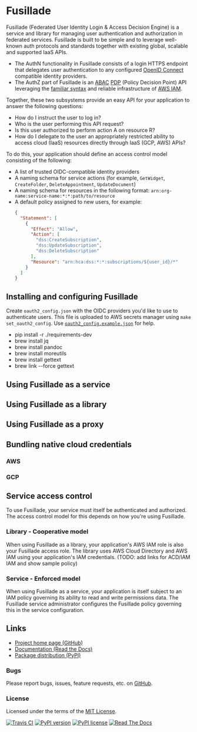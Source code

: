 Fusillade
=========

Fusillade (Federated User Identity Login & Access Decision Engine) is a service and library for managing user
authentication and authorization in federated services. Fusillade is built to be simple and to leverage well-known auth
protocols and standards together with existing global, scalable and supported IaaS APIs.

- The AuthN functionality in Fusillade consists of a login HTTPS endpoint that delegates user authentication to any
  configured [OpenID Connect](http://openid.net/connect/) compatible identity providers.
- The AuthZ part of Fusillade is
  an [ABAC](https://en.wikipedia.org/wiki/Attribute-based_access_control) [PDP](https://tools.ietf.org/html/rfc2904)
  (Policy Decision Point) API leveraging
  the [familiar syntax](https://docs.aws.amazon.com/IAM/latest/UserGuide/reference_policies.html) and reliable
  infrastructure of [AWS IAM](https://aws.amazon.com/iam/).

Together, these two subsystems provide an easy API for your application to answer the following questions:

- How do I instruct the user to log in?
- Who is the user performing this API request?
- Is this user authorized to perform action A on resource R?
- How do I delegate to the user an appropriately restricted ability to access cloud (IaaS) resources directly through
  IaaS (GCP, AWS) APIs?

To do this, your application should define an access control model consisting of the following:

- A list of trusted OIDC-compatible identity providers
- A naming schema for service actions (for example, `GetWidget`, `CreateFolder`, `DeleteAppointment`, `UpdateDocument`)
- A naming schema for resources in the following format: `arn:org-name:service-name:*:*:path/to/resource`
- A default policy assigned to new users, for example:
  ```json
  {
    "Statement": [
      {
        "Effect": "Allow",
        "Action": [
          "dss:CreateSubscription",
          "dss:UpdateSubscription",
          "dss:DeleteSubscription"
        ],
        "Resource": "arn:hca:dss:*:*:subscriptions/${user_id}/*"
      }
    ]
  }
  ```

Installing and configuring Fusillade
------------------------------------
Create `oauth2_config.json` with the OIDC providers you'd like to use to 
authenticate users. This file is uploaded to AWS secrets manager using `make set_oauth2_config`. Use 
[`oauth2_config.example.json`](../blob/master/oauth2_config.example.json) for help.
    

- pip install -r ./requirements-dev
- brew install jq
- brew install pandoc
- brew install moreutils
- brew install gettext
- brew link --force gettext 

Using Fusillade as a service
----------------------------

Using Fusillade as a library
----------------------------

Using Fusillade as a proxy
--------------------------

Bundling native cloud credentials
---------------------------------

### AWS

### GCP

Service access control
----------------------

To use Fusillade, your service must itself be authenticated and authorized. The access control model for this depends on
how you're using Fusillade.

### Library - Cooperative model

When using Fusillade as a library, your application's AWS IAM role is also your Fusillade access role. The library uses
AWS Cloud Directory and AWS IAM using your application's IAM credentials. (TODO: add links for ACD/IAM IAM and show
sample policy)

### Service - Enforced model

When using Fusillade as a service, your application is itself subject to an IAM policy governing its ability to read and
write permissions data. The Fusillade service administrator configures the Fusillade policy governing this in the
service configuration.

## Links

* [Project home page (GitHub)](https://github.com/HumanCellAtlas/fusillade)
* [Documentation (Read the Docs)](https://fusillade.readthedocs.io/)
* [Package distribution (PyPI)](https://pypi.python.org/pypi/fusillade)

### Bugs
Please report bugs, issues, feature requests, etc. on [GitHub](https://github.com/HumanCellAtlas/fusillade/issues).

### License
Licensed under the terms of the [MIT License](https://opensource.org/licenses/MIT).

[![Travis CI](https://travis-ci.org/HumanCellAtlas/fusillade.svg)](https://travis-ci.org/HumanCellAtlas/fusillade)
[![PyPI version](https://img.shields.io/pypi/v/fusillade.svg)](https://pypi.python.org/pypi/fusillade)
[![PyPI license](https://img.shields.io/pypi/l/fusillade.svg)](https://pypi.python.org/pypi/fusillade)
[![Read The Docs](https://readthedocs.org/projects/fusillade/badge/?version=latest)](https://pypi.python.org/pypi/fusillade)
